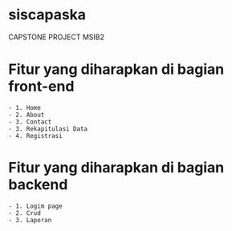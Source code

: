 # siscapaska
CAPSTONE PROJECT MSIB2 
# Fitur yang diharapkan di bagian front-end
    - 1. Home
    - 2. About
    - 3. Contact
    - 3. Rekapitulasi Data
    - 4. Registrasi
# Fitur yang diharapkan di bagian backend
    - 1. Logim page
    - 2. Crud
    - 3. Laporan